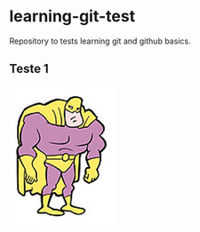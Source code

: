 # learning-git-test
Repository to tests learning git and github basics.

## Teste 1
![Overman o Mito](./img/overman.jpg)